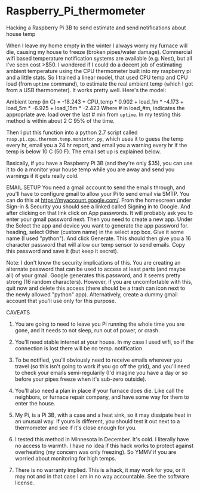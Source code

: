 # Raspberry_Pi_thermometer
Hacking a Raspberry Pi 3B to send estimate and send notifications about house temp

When I leave my home empty in the winter I always worry my furnace will die, causing my house to freeze (broken pipes/water damage). Commercial wifi based temperature notification systems are available (e.g. Nest), but all I've seen cost >$50. I wondered if I could do a decent job of estimating ambient temperature using the CPU thermometer built into my raspberry pi and a little stats.  So I trained a linear model, that used CPU temp and CPU load (from `uptime` command), to estimate the real ambient temp (which I got from a USB thermometer).  It works pretty well.  Here's the model:

Ambient temp (in C) = -18.243 + CPU_temp * 0.902 + load_1m * -4.173 + load_5m * -6.925 + load_15m * -2.423 
Where # in load_#m, indicates the appropriate ave. load over the last # min from `uptime`. In my testing this method is within about 2 C 95% of the time.

Then I put this function into a python 2.7 script called `rasp.pi.cpu.thermom.temp.monintor.py`, which uses it to guess the temp every hr, email you a 24 hr report, and email you a warning every hr if the temp is below 10 C (50 F). The email set up is explained below.

Basically, if you have a Raspberry Pi 3B (and they're only $35), you can use it to do a monitor your house temp while you are away and send you warnings if it gets really cold. 

EMAIL SETUP
You need a gmail account to send the emails through, and you'll have to configure gmail to allow your Pi to send email via SMTP. You can do this at https://myaccount.google.com/. From the homescreen under Sign-in & Security you should see a linked called Signing in to Google. And after clicking on that link click on App passwords. It will probably ask you to enter your gmail password next. Then you need to create a new app. Under the Select the app and device you want to generate the app password for. heading, select Other (custom name) in the select app box. Give it some name (I used "python"). And click Generate. This should then give you a 16 character password that will allow our temp sensor to send emails. Copy this password and save it (but keep it secret).

Note: I don't know the security implications of this. You are creating an alternate password that can be used to access at least parts (and maybe all) of your gmail. Google generates this password, and it seems pretty strong (16 random characters). However, if you are uncomfortable with this, quit now and delete this access (there should be a trash can icon next to the newly allowed "python" app). Alternatively, create a dummy gmail account that you'll use only for this purpose.


CAVEATS

1) You are going to need to leave you Pi running the whole time you are gone, and it needs to not sleep, run out of power, or crash. 

2) You'll need stable internet at your house. In my case I used wifi, so if the connection is lost there will be no temp. notification. 

3) To be notified, you'll obviously need to receive emails wherever you travel (so this isn't going to work if you go off the grid), and you'll need to check your emails semi-regularily (I'd imagine you have a day or so before your pipes freeze when it's sub-zero outside). 

4) You'll also need a plan in place if your furnace does die. Like call the neighbors, or furnace repair company, and have some way for them to enter the house. 

5) My Pi, is a Pi 3B, with a case and a heat sink, so it may dissipate heat in an unusual way. If yours is different, you should test it out next to a thermometer and see if it's close enough for you.

7) I tested this method in Minnesota in December. It's cold. I literally have no access to warmth. I have no idea if this hack works to protect against overheating (my concern was only freezing). So YMMV if you are worried about monitoring for high temps.

6) There is no warranty implied. This is a hack, it may work for you, or it may not and in that case I am in no way accountable. See the software license.
